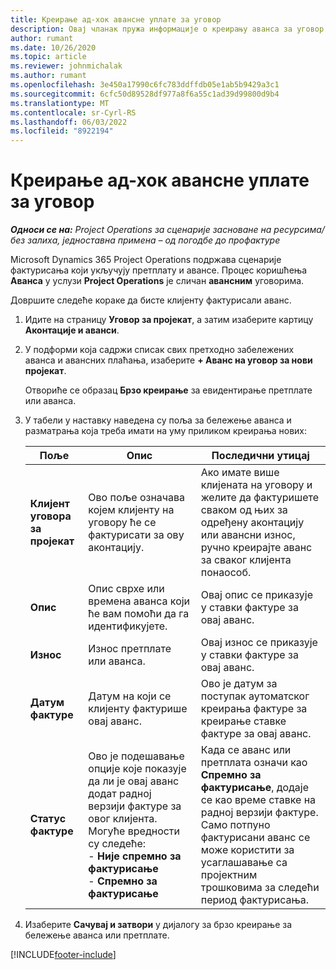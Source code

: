 ```yaml
---
title: Креирање ад-хок авансне уплате за уговор
description: Овај чланак пружа информације о креирању аванса за уговор по потреби.
author: rumant
ms.date: 10/26/2020
ms.topic: article
ms.reviewer: johnmichalak
ms.author: rumant
ms.openlocfilehash: 3e450a17990c6fc783ddffdb05e1ab5b9429a3c1
ms.sourcegitcommit: 6cfc50d89528df977a8f6a55c1ad39d99800d9b4
ms.translationtype: MT
ms.contentlocale: sr-Cyrl-RS
ms.lasthandoff: 06/03/2022
ms.locfileid: "8922194"
---
```

# <a name="creating-an-ad-hoc-advance-on-a-contract"></a>Креирање ад-хок авансне уплате за уговор

_**Односи се на:** Project Operations за сценарије засноване на ресурсима/без залиха, једноставна примена – од погодбе до профактуре_

Microsoft Dynamics 365 Project Operations подржава сценарије фактурисања који укључују претплату и авансе. Процес коришћења **Аванса** у услузи **Project Operations** је сличан **авансним** уговорима. 

Довршите следеће кораке да бисте клијенту фактурисали аванс.

1. Идите на страницу **Уговор за пројекат**, а затим изаберите картицу **Аконтације и аванси**.
2. У подформи која садржи списак свих претходно забележених аванса и авансних плаћања, изаберите **+ Аванс на уговор за нови пројекат**. 

    Отвориће се образац **Брзо креирање** за евидентирање претплате или аванса.
    
3. У табели у наставку наведена су поља за бележење аванса и разматрања која треба имати на уму приликом креирања нових:

    | Поље | Опис | Последични утицај |
    | --- | --- | --- |
    | **Клијент уговора за пројекат** | Ово поље означава којем клијенту на уговору ће се фактурисати за ову аконтацију. | Ако имате више клијената на уговору и желите да фактуришете сваком од њих за одређену аконтацију или авансни износ, ручно креирајте аванс за сваког клијента понаособ. |
    | **Опис** | Опис сврхе или времена аванса који ће вам помоћи да га идентификујете. | Овај опис се приказује у ставки фактуре за овај аванс. |
    | **Износ** | Износ претплате или аванса. | Овај износ се приказује у ставки фактуре за овај аванс. |
    | **Датум фактуре** | Датум на који се клијенту фактурише овај аванс. | Ово је датум за поступак аутоматског креирања фактуре за креирање ставке фактуре за овај аванс. |
    | **Статус фактуре** | Ово је подешавање опције које показује да ли је овај аванс додат радној верзији фактуре за овог клијента. Могуће вредности су следеће:</br>- **Није спремно за фактурисање**</br>- **Спремно за фактурисање** | Када се аванс или претплата означи као **Спремно за фактурисање**, додаје се као време ставке на радној верзији фактуре. Само потпуно фактурисани аванс се може користити за усаглашавање са пројектним трошковима за следећи период фактурисања. |

4. Изаберите **Сачувај и затвори** у дијалогу за брзо креирање за бележење аванса или претплате.


[!INCLUDE[footer-include](../../includes/footer-banner.md)]